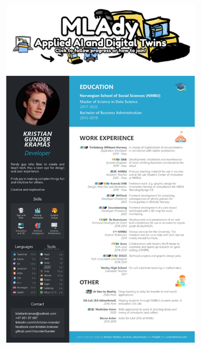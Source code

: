 [![MLAdy](images/mlady.png)](https://trello.com/b/DrK9nmkh/mlady)

[![CV](images/cv-en.png)](https://www.linkedin.com/in/kristian-kram%C3%A5s/)
